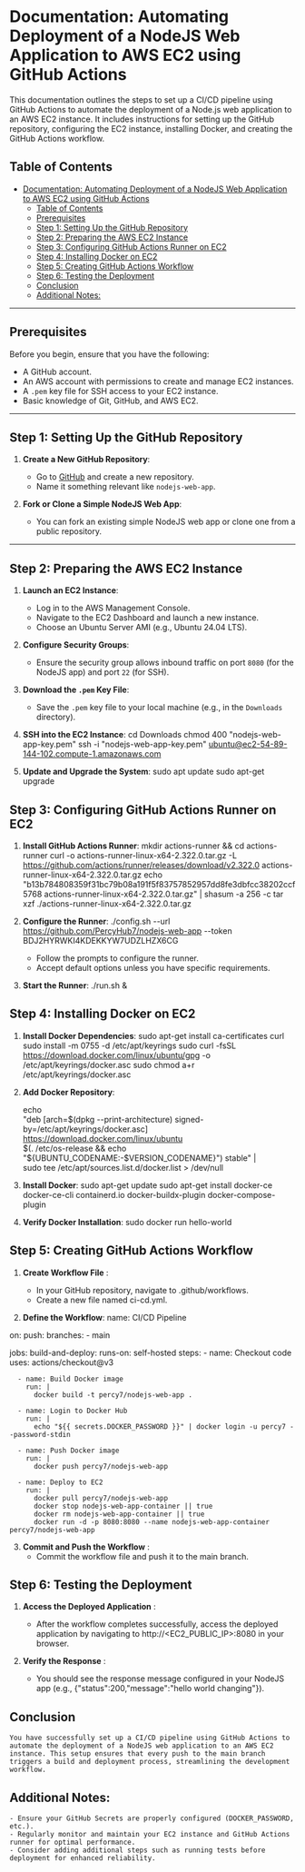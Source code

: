 # Documentation: Automating Deployment of a NodeJS Web Application to AWS EC2 using GitHub Actions

This documentation outlines the steps to set up a CI/CD pipeline using GitHub Actions to automate the deployment of a Node.js web application to an AWS EC2 instance. It includes instructions for setting up the GitHub repository, configuring the EC2 instance, installing Docker, and creating the GitHub Actions workflow.

## Table of Contents

- [Documentation: Automating Deployment of a NodeJS Web Application to AWS EC2 using GitHub Actions](#documentation-automating-deployment-of-a-nodejs-web-application-to-aws-ec2-using-github-actions)
  - [Table of Contents](#table-of-contents)
  - [Prerequisites](#prerequisites)
  - [Step 1: Setting Up the GitHub Repository](#step-1-setting-up-the-github-repository)
  - [Step 2: Preparing the AWS EC2 Instance](#step-2-preparing-the-aws-ec2-instance)
  - [Step 3: Configuring GitHub Actions Runner on EC2](#step-3-configuring-github-actions-runner-on-ec2)
  - [Step 4: Installing Docker on EC2](#step-4-installing-docker-on-ec2)
  - [Step 5: Creating GitHub Actions Workflow](#step-5-creating-github-actions-workflow)
  - [Step 6: Testing the Deployment](#step-6-testing-the-deployment)
  - [Conclusion](#conclusion)
  - [Additional Notes:](#additional-notes)

---

## Prerequisites

Before you begin, ensure that you have the following:
- A GitHub account.
- An AWS account with permissions to create and manage EC2 instances.
- A `.pem` key file for SSH access to your EC2 instance.
- Basic knowledge of Git, GitHub, and AWS EC2.

---

## Step 1: Setting Up the GitHub Repository

1. **Create a New GitHub Repository**:
   - Go to [GitHub](https://github.com) and create a new repository.
   - Name it something relevant like `nodejs-web-app`.

2. **Fork or Clone a Simple NodeJS Web App**:
   - You can fork an existing simple NodeJS web app or clone one from a public repository.

---

## Step 2: Preparing the AWS EC2 Instance

1. **Launch an EC2 Instance**:
   - Log in to the AWS Management Console.
   - Navigate to the EC2 Dashboard and launch a new instance.
   - Choose an Ubuntu Server AMI (e.g., Ubuntu 24.04 LTS).

2. **Configure Security Groups**:
   - Ensure the security group allows inbound traffic on port `8080` (for the NodeJS app) and port `22` (for SSH).

3. **Download the `.pem` Key File**:
   - Save the `.pem` key file to your local machine (e.g., in the `Downloads` directory).

4. **SSH into the EC2 Instance**:
    cd Downloads
    chmod 400 "nodejs-web-app-key.pem"
    ssh -i "nodejs-web-app-key.pem" ubuntu@ec2-54-89-144-102.compute-1.amazonaws.com

5. **Update and Upgrade the System**:
    sudo apt update
    sudo apt-get upgrade


## Step 3: Configuring GitHub Actions Runner on EC2

1. **Install GitHub Actions Runner**:
    mkdir actions-runner && cd actions-runner
    curl -o actions-runner-linux-x64-2.322.0.tar.gz -L https://github.com/actions/runner/releases/download/v2.322.0 actions-runner-linux-x64-2.322.0.tar.gz
    echo "b13b784808359f31bc79b08a191f5f83757852957dd8fe3dbfcc38202ccf5768  actions-runner-linux-x64-2.322.0.tar.gz" | shasum -a 256 -c
    tar xzf ./actions-runner-linux-x64-2.322.0.tar.gz

2. **Configure the Runner**:
    ./config.sh --url https://github.com/PercyHub7/nodejs-web-app --token BDJ2HYRWKI4KDEKKYW7UDZLHZX6CG
    - Follow the prompts to configure the runner.
    - Accept default options unless you have specific requirements.
  
3. **Start the Runner**:
    ./run.sh &

## Step 4: Installing Docker on EC2

1. **Install Docker Dependencies**:
    sudo apt-get install ca-certificates curl
    sudo install -m 0755 -d /etc/apt/keyrings
    sudo curl -fsSL https://download.docker.com/linux/ubuntu/gpg -o /etc/apt/keyrings/docker.asc
    sudo chmod a+r /etc/apt/keyrings/docker.asc

2. **Add Docker Repository**:

    echo \
  "deb [arch=$(dpkg --print-architecture) signed-by=/etc/apt/keyrings/docker.asc] https://download.docker.com/linux/ubuntu \
  $(. /etc/os-release && echo "${UBUNTU_CODENAME:-$VERSION_CODENAME}") stable" | \
  sudo tee /etc/apt/sources.list.d/docker.list > /dev/null

3. **Install Docker**:
    sudo apt-get update
    sudo apt-get install docker-ce docker-ce-cli containerd.io docker-buildx-plugin docker-compose-plugin

4. **Verify Docker Installation**:
    sudo docker run hello-world

## Step 5: Creating GitHub Actions Workflow
1. **Create Workflow File** :
    - In your GitHub repository, navigate to .github/workflows.
    - Create a new file named ci-cd.yml.
  
2. **Define the Workflow**:
    name: CI/CD Pipeline

on:
  push:
    branches:
      - main

jobs:
  build-and-deploy:
    runs-on: self-hosted
    steps:
      - name: Checkout code
        uses: actions/checkout@v3

      - name: Build Docker image
        run: |
          docker build -t percy7/nodejs-web-app .

      - name: Login to Docker Hub
        run: |
          echo "${{ secrets.DOCKER_PASSWORD }}" | docker login -u percy7 --password-stdin

      - name: Push Docker image
        run: |
          docker push percy7/nodejs-web-app

      - name: Deploy to EC2
        run: |
          docker pull percy7/nodejs-web-app
          docker stop nodejs-web-app-container || true
          docker rm nodejs-web-app-container || true
          docker run -d -p 8080:8080 --name nodejs-web-app-container percy7/nodejs-web-app

3. **Commit and Push the Workflow** :
     - Commit the workflow file and push it to the main branch.
  
## Step 6: Testing the Deployment

1. **Access the Deployed Application** :
     - After the workflow completes successfully, access the deployed application by navigating to http://<EC2_PUBLIC_IP>:8080 in your browser.

2. **Verify the Response** :
     - You should see the response message configured in your NodeJS app (e.g., {"status":200,"message":"hello world changing"}).


## Conclusion
    You have successfully set up a CI/CD pipeline using GitHub Actions to automate the deployment of a NodeJS web application to an AWS EC2 instance. This setup ensures that every push to the main branch triggers a build and deployment process, streamlining the development workflow.

## Additional Notes:
    - Ensure your GitHub Secrets are properly configured (DOCKER_PASSWORD, etc.).
    - Regularly monitor and maintain your EC2 instance and GitHub Actions runner for optimal performance.
    - Consider adding additional steps such as running tests before deployment for enhanced reliability.
